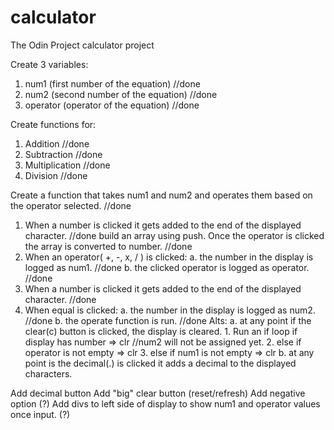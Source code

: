 # calculator
The Odin Project calculator project

Create 3 variables:
1. num1 (first number of the equation) //done
2. num2 (second number of the equation) //done
3. operator (operator of the equation) //done

Create functions for:
1. Addition //done
2. Subtraction //done
3. Multiplication //done
4. Division //done

Create a function that takes num1 and num2 and operates them based on the operator selected. //done

1. When a number is clicked it gets added to the end of the displayed character. //done
    build an array using push. Once the operator is clicked the array is converted to number. //done
2. When an operator( +, -, x, / ) is clicked:
    a. the number in the display is logged as num1. //done
    b. the clicked operator is logged as operator. //done
3. When a number is clicked it gets added to the end of the displayed character. //done
4. When equal is clicked:
    a. the number in the display is logged as num2. //done
    b. the operate function is run. //done
Alts:
    a. at any point if the clear(c) button is clicked, the display is cleared.
        1. Run an if loop if display has number => clr //num2 will not be assigned yet.
        2. else if operator is not empty => clr
        3. else if num1 is not empty => clr
    b. at any point is the decimal(.) is clicked it adds a decimal to the displayed characters.

Add decimal button
Add "big" clear button (reset/refresh)
Add negative option (?)
Add divs to left side of display to show num1 and operator values once input. (?)
